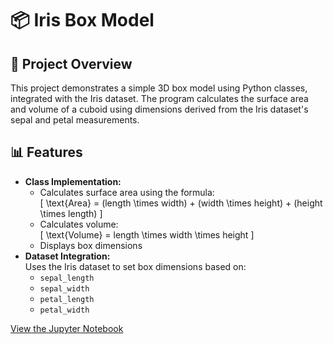 
# 📦 Iris Box Model

## 🌟 Project Overview
This project demonstrates a simple 3D box model using Python classes, integrated with the Iris dataset. The program calculates the surface area and volume of a cuboid using dimensions derived from the Iris dataset's sepal and petal measurements.

## 📊 Features
- **Class Implementation:**  
  - Calculates surface area using the formula:  
    \[
    \text{Area} = (length \times width) + (width \times height) + (height \times length)
    \]
  - Calculates volume:  
    \[
    \text{Volume} = length \times width \times height
    \]
  - Displays box dimensions
- **Dataset Integration:**  
  Uses the Iris dataset to set box dimensions based on:  
  - `sepal_length`  
  - `sepal_width`  
  - `petal_length`
  - `petal_width`

[View the Jupyter Notebook]()

